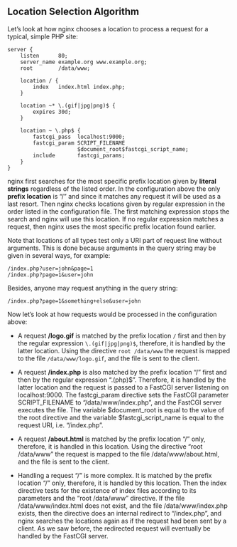 ## Location Selection Algorithm ##

Let’s look at how nginx chooses a location to process a request for a typical, 
simple PHP site:

```
server {
    listen      80;
    server_name example.org www.example.org;
    root        /data/www;

    location / {
        index   index.html index.php;
    }

    location ~* \.(gif|jpg|png)$ {
        expires 30d;
    }

    location ~ \.php$ {
        fastcgi_pass  localhost:9000;
        fastcgi_param SCRIPT_FILENAME
                      $document_root$fastcgi_script_name;
        include       fastcgi_params;
    }
}
```

nginx first searches for the most specific prefix location given by **literal strings** 
regardless of the listed order.  In the configuration above the only **prefix location**
is “/” and since it matches any request it will be used as a last resort. 
Then nginx checks locations given by regular expression in the order listed in the configuration file. 
The first matching expression stops the search and nginx will use this location. 
If no regular expression matches a request, then nginx uses the most specific 
prefix location found earlier.

Note that locations of all types test only a URI part of request line without arguments.
This is done because arguments in the query string may be given in several ways,
for example:

```
/index.php?user=john&page=1
/index.php?page=1&user=john
```

Besides, anyone may request anything in the query string:

```
/index.php?page=1&something+else&user=john
```

Now let’s look at how requests would be processed in the configuration above:

* A request **/logo.gif** is matched by the prefix location `/` first and then 
  by the regular expression `\.(gif|jpg|png)$`, therefore, it is handled by the latter location. 
  Using the directive `root /data/www` the request is mapped to the file `/data/www/logo.gif`, 
  and the file is sent to the client.

* A request **/index.php** is also matched by the prefix location “/” first and then by the regular expression “\.(php)$”. Therefore, it is handled by the latter location and the request is passed to a FastCGI server listening on localhost:9000. The fastcgi_param directive sets the FastCGI parameter SCRIPT_FILENAME to “/data/www/index.php”, and the FastCGI server executes the file. The variable $document_root is equal to the value of the root directive and the variable $fastcgi_script_name is equal to the request URI, i.e. “/index.php”.

* A request **/about.html** is matched by the prefix location “/” only, therefore, it is handled in this location. Using the directive “root /data/www” the request is mapped to the file /data/www/about.html, and the file is sent to the client.

* Handling a request “/” is more complex.
  It is matched by the prefix location “/” only, therefore, it is handled by this location. 
  Then the index directive tests for the existence of index files according to its parameters and the “root /data/www” directive. If the file /data/www/index.html does not exist, and the file /data/www/index.php exists, then the directive does an internal redirect to “/index.php”, and nginx searches the locations again as if the request had been sent by a client. As we saw before, the redirected request will eventually be handled by the FastCGI server.
